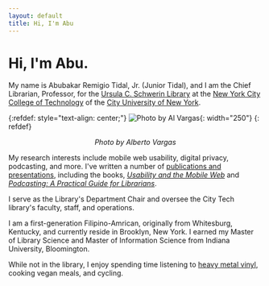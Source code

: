 ```yaml
---
layout: default
title: Hi, I'm Abu
---
```



# Hi, I'm Abu. 
My name is Abubakar Remigio Tidal, Jr. (Junior Tidal), and I am the Chief Librarian, Professor, for the [Ursula C. Schwerin Library](https://library.citytech.cuny.edu) at the [New York City College of Technology](https://citytech.cuny.edu) of the [City University of New York](https://www.cuny.edu). 

{:refdef: style="text-align: center;"}
![Photo by Al Vargas](https://juniortidal.com/assets/junior_tidal.jpg "Photo by Al Vargas"){: width="250"}
{: refdef}
<p style="text-align: center; font-style:italic">Photo by Alberto Vargas</p>

My research interests include mobile web usability, digital privacy, podcasting, and more. I've written a number of [publications and presentations](cv.html), including the books, [*Usability and the Mobile Web*](http://www.worldcat.org/oclc/937668047) and [*Podcasting: A Practical Guide for Librarians*](http://www.worldcat.org/oclc/1259038141).

I serve as the Library's Department Chair and oversee the City Tech library's faculty, staff, and operations. 

I am a first-generation Filipino-Amrican, originally from Whitesburg, Kentucky, and currently reside in Brooklyn, New York. I earned my Master of Library Science and Master of Information Science from Indiana University, Bloomington. 

While not in the library, I enjoy spending time listening to [heavy metal vinyl](https://www.discogs.com/user/jtidal/collection), cooking vegan meals, and cycling. 


